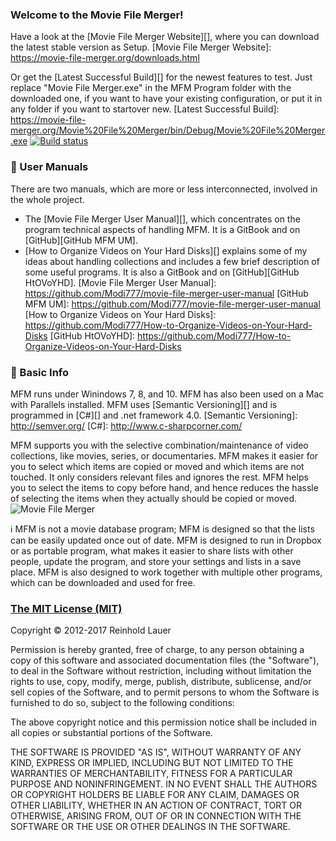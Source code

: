 ### Welcome to the Movie File Merger!
Have a look at the [Movie File Merger Website][], where you can download the latest stable version as Setup.
[Movie File Merger Website]: https://movie-file-merger.org/downloads.html

Or get the [Latest Successful Build][] for the newest features to test.  Just replace "Movie File Merger.exe" in the MFM Program folder with the downloaded one, if you want to have your existing configuration, or put it in any folder if you want to startover new.
[Latest Successful Build]: https://movie-file-merger.org/Movie%20File%20Merger/bin/Debug/Movie%20File%20Merger.exe
[![Build status](https://ci.appveyor.com/api/projects/status/j2l1vfyagkq6dsdu?svg=true)](https://ci.appveyor.com/project/Modi/movie-file-merger)

### :book: User Manuals
There are two manuals, which are more or less interconnected, involved in the whole project.

- The [Movie File Merger User Manual][], which concentrates on the program technical aspects of handling MFM.  It is a GitBook and on [GitHub][GitHub MFM UM].
- [How to Organize Videos on Your Hard Disks][] explains some of my ideas about handling collections and includes a few brief description of some useful programs.  It is also a GitBook and on [GitHub][GitHub HtOVoYHD].
[Movie File Merger User Manual]: https://github.com/Modi777/movie-file-merger-user-manual
[GitHub MFM UM]: https://github.com/Modi777/movie-file-merger-user-manual
[How to Organize Videos on Your Hard Disks]: https://github.com/Modi777/How-to-Organize-Videos-on-Your-Hard-Disks
[GitHub HtOVoYHD]: https://github.com/Modi777/How-to-Organize-Videos-on-Your-Hard-Disks

### :sunflower: Basic Info  
MFM runs under Winindows 7, 8, and 10.  MFM has also been used on a Mac with Parallels installed.
MFM uses [Semantic Versioning][] and is programmed in [C#][] and .net framework 4.0.
[Semantic Versioning]: http://semver.org/
[C#]: http://www.c-sharpcorner.com/

MFM supports you with the selective combination/maintenance of video collections, like movies, series, or documentaries.
MFM makes it easier for you to select which items are copied or moved and which items are not touched.  It only considers relevant files and ignores the rest. MFM helps you to select the items to copy before hand, and hence reduces the hassle of selecting the items when they actually should be copied or moved.
![Movie File Merger](https://movie-file-merger.org/images/MFM.gif)

:information_source: MFM is not a movie database program; MFM is designed so that the lists can be easily updated once out of date.  MFM is designed to run in Dropbox or as portable program, what makes it easier to share lists with other people, update the program, and store your settings and lists in a save place.  MFM is also designed to work together with multiple other programs, which can be downloaded and used for free.

### [The MIT License (MIT)](http://opensource.org/licenses/MIT)

Copyright :copyright: 2012-2017 Reinhold Lauer

Permission is hereby granted, free of charge, to any person obtaining a copy
of this software and associated documentation files (the "Software"), to deal
in the Software without restriction, including without limitation the rights
to use, copy, modify, merge, publish, distribute, sublicense, and/or sell
copies of the Software, and to permit persons to whom the Software is
furnished to do so, subject to the following conditions:

The above copyright notice and this permission notice shall be included in all
copies or substantial portions of the Software.

THE SOFTWARE IS PROVIDED "AS IS", WITHOUT WARRANTY OF ANY KIND, EXPRESS OR
IMPLIED, INCLUDING BUT NOT LIMITED TO THE WARRANTIES OF MERCHANTABILITY,
FITNESS FOR A PARTICULAR PURPOSE AND NONINFRINGEMENT. IN NO EVENT SHALL THE
AUTHORS OR COPYRIGHT HOLDERS BE LIABLE FOR ANY CLAIM, DAMAGES OR OTHER
LIABILITY, WHETHER IN AN ACTION OF CONTRACT, TORT OR OTHERWISE, ARISING FROM,
OUT OF OR IN CONNECTION WITH THE SOFTWARE OR THE USE OR OTHER DEALINGS IN THE
SOFTWARE.

